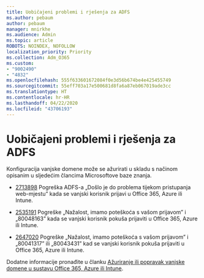 ```yaml
---
title: Uobičajeni problemi i rješenja za ADFS
ms.author: pebaum
author: pebaum
manager: mnirkhe
ms.audience: Admin
ms.topic: article
ROBOTS: NOINDEX, NOFOLLOW
localization_priority: Priority
ms.collection: Adm_O365
ms.custom:
- "9002490"
- "4832"
ms.openlocfilehash: 555f633601672084f0e3d56b674be4e425455749
ms.sourcegitcommit: 55eff703a17e500681d8fa6a87eb067019ade3cc
ms.translationtype: HT
ms.contentlocale: hr-HR
ms.lasthandoff: 04/22/2020
ms.locfileid: "43706193"
---
```

# <a name="common-issues-and-resolutions-for-adfs"></a>Uobičajeni problemi i rješenja za ADFS

Konfiguracija vanjske domene može se ažurirati u skladu s načinom opisanim u sljedećim člancima Microsoftove baze znanja.

- [2713898](https://support.microsoft.com/help/2713898)  Pogreška ADFS-a „Došlo je do problema tijekom pristupanja web-mjestu” kada se vanjski korisnik prijavi u Office 365, Azure ili Intune.

- [2535191](https://support.microsoft.com/help/2535191) Pogreške „Nažalost, imamo poteškoća s vašom prijavom” i „80048163” kada se vanjski korisnik pokuša prijaviti u Office 365, Azure ili Intune.

- [2647020](https://support.microsoft.com/help/2647020)   Pogreške „Nažalost, imamo poteškoća s vašom prijavom” i „80041317” ili „80043431” kad se vanjski korisnik pokuša prijaviti u Office 365, Azure ili Intune.

Dodatne informacije pronađite u članku [Ažuriranje ili popravak vanjske domene u sustavu Office 365, Azure ili Intune](https://docs.microsoft.com/office365/troubleshoot/active-directory/update-federated-domain-office-365).
